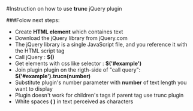 #Instruction on how to use **trunc** jQuery plugin

###Folow next steps:

- Create **HTML element** which containes text
- Download the jQuery library from jQuery.com
- The jQuery library is a single JavaScript file, and you reference it with the HTML script tag
- Call jQuery : **$()**
- Get elements with css like selector : **$('#example')**
- Join plugin plugin on the rigth-side of "call query": **$('#example').trucn(number)**
- Substitute plugin's number parameter with **number** of text length you want to display
- Plugin doesn't work for children's tags if parent tag use trunc plugin 
- White spaces **(&nbsp;)** in text perceived as characters